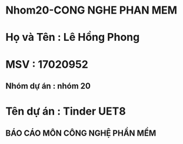 # Nhom20-CONG NGHE PHAN MEM
# Họ và Tên : Lê Hồng Phong
# MSV : 17020952
## Nhóm dự án : nhóm 20

# Tên dự án : Tinder UET8


## BÁO CÁO MÔN CÔNG NGHỆ PHẦN MỀM

